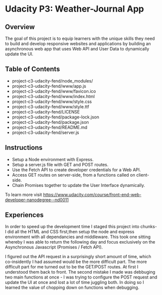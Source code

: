 # Udacity P3: Weather-Journal App

## Overview

The goal of this project is to equip learners with the unique skills they need to build and develop responsive websites and applications by building an asynchronous web app that uses Web API and User Data to dynamically update the UI.

## Table of Contents

- project-c3-udacity-fend/node_modules/
- project-c3-udacity-fend/www/app.js
- project-c3-udacity-fend/www/favicon.ico
- project-c3-udacity-fend/www/index.html
- project-c3-udacity-fend/www/style.css
- project-c3-udacity-fend/www/style.ttf
- project-c3-udacity-fend/LICENSE
- project-c3-udacity-fend/package-lock.json
- project-c3-udacity-fend/package.json
- project-c3-udacity-fend/README.md
- project-c3-udacity-fend/server.js

## Instructions

- Setup a Node environment with Express.
- Setup a server.js file with GET and POST routes.
- Use the Fetch API to create developer credentials for a Web API.
- Access GET routes on server-side, from a functions called on client-side.
- Chain Promises together to update the User Interface dynamically.

To learn more visit https://www.udacity.com/course/front-end-web-developer-nanodegree--nd0011

## Experiences

In order to speed up the development time I staged this project into chunks- I did all the HTML and CSS first,then setup the node and express environment with all dependancies and middleware. This took one sitting whereby I was able to return the following day and focus exclusively on the Asynchronous Javascript (Promises / Fetch API).

I figured out the API request in a surprisingly short amount of time, which co-insidently I had assumed would be the more difficult part. The more difficult part for me turned out to be the GET/POST routes. At first I understood them back to front. The second mistake I made was debbuging two main functions at once - I was trying to configure the POST request and update the UI at once and lost a lot of time juggling both. In doing so I learned the value of chopping down on functions when debugging.